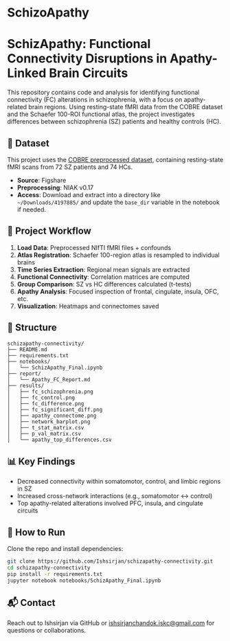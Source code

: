 # SchizoApathy
# SchizApathy: Functional Connectivity Disruptions in Apathy-Linked Brain Circuits

This repository contains code and analysis for identifying functional connectivity (FC) alterations in schizophrenia, with a focus on apathy-related brain regions. Using resting-state fMRI data from the COBRE dataset and the Schaefer 100-ROI functional atlas, the project investigates differences between schizophrenia (SZ) patients and healthy controls (HC).

## 📂 Dataset

This project uses the [COBRE preprocessed dataset](https://figshare.com/articles/dataset/COBRE_preprocessed_with_NIAK_0_17_-_lightweight_release/4197885), containing resting-state fMRI scans from 72 SZ patients and 74 HCs.

- **Source**: Figshare
- **Preprocessing**: NIAK v0.17
- **Access**: Download and extract into a directory like `~/Downloads/4197885/` and update the `base_dir` variable in the notebook if needed.

## 🧠 Project Workflow

1. **Load Data**: Preprocessed NIfTI fMRI files + confounds
2. **Atlas Registration**: Schaefer 100-region atlas is resampled to individual brains
3. **Time Series Extraction**: Regional mean signals are extracted
4. **Functional Connectivity**: Correlation matrices are computed
5. **Group Comparison**: SZ vs HC differences calculated (t-tests)
6. **Apathy Analysis**: Focused inspection of frontal, cingulate, insula, OFC, etc.
7. **Visualization**: Heatmaps and connectomes saved

## 📁 Structure

```
schizapathy-connectivity/
├── README.md
├── requirements.txt
├── notebooks/
│   └── SchizApathy_Final.ipynb
├── report/
│   └── Apathy_FC_Report.md
├── results/
│   ├── fc_schizophrenia.png
│   ├── fc_control.png
│   ├── fc_difference.png
│   ├── fc_significant_diff.png
│   ├── apathy_connectome.png
│   ├── network_barplot.png
│   ├── t_stat_matrix.csv
│   ├── p_val_matrix.csv
│   └── apathy_top_differences.csv
```

## 📊 Key Findings

- Decreased connectivity within somatomotor, control, and limbic regions in SZ
- Increased cross-network interactions (e.g., somatomotor ↔ control)
- Top apathy-related alterations involved PFC, insula, and cingulate circuits

## 🚀 How to Run

Clone the repo and install dependencies:

```bash
git clone https://github.com/Ishsirjan/schizapathy-connectivity.git
cd schizapathy-connectivity
pip install -r requirements.txt
jupyter notebook notebooks/SchizApathy_Final.ipynb
```



## 📬 Contact

Reach out to Ishsirjan via GitHub or ishsirjanchandok.iskc@gmail.com for questions or collaborations.

